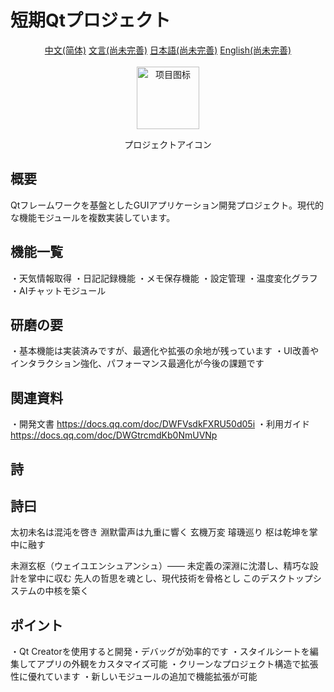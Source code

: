 # 短期Qtプロジェクト

<div align="center">
    <a href="README.md" alt="中文" width="800">中文(简体)</a>
    <a href="README_LZH.md" alt="文言" width="800">文言(尚未完善)</a>
    <a href="README_JP.md" alt="日本語" width="800">日本語(尚未完善)</a>
    <a href="README_EN.md" alt="English" width="800">English(尚未完善)</a>
</div>
<br/>
<div align="center">
    <img src="resources/icons/main.ico" alt="项目图标" width="100" title="プロジェクトアイコン"></img>
     <p>プロジェクトアイコン</p>
</div>

## 概要

Qtフレームワークを基盤としたGUIアプリケーション開発プロジェクト。現代的な機能モジュールを複数実装しています。

## 機能一覧

・天気情報取得
・日記記録機能
・メモ保存機能
・設定管理
・温度変化グラフ
・AIチャットモジュール

## 研磨の要

・基本機能は実装済みですが、最適化や拡張の余地が残っています
・UI改善やインタラクション強化、パフォーマンス最適化が今後の課題です

## 関連資料

・開発文書 <https://docs.qq.com/doc/DWFVsdkFXRU50d05i>
・利用ガイド <https://docs.qq.com/doc/DWGtrcmdKb0NmUVNp>

## 詩

## 詩曰

太初未名は混沌を啓き
淵默雷声は九重に響く
玄機万変 璿璣巡り
枢は乾坤を掌中に融す

未淵玄枢（ウェイユエンシュアンシュ）——
未定義の深淵に沈潜し、精巧な設計を掌中に収む
先人の哲思を魂とし、現代技術を骨格とし
このデスクトップシステムの中核を築く

## ポイント

・Qt Creatorを使用すると開発・デバッグが効率的です
・スタイルシートを編集してアプリの外観をカスタマイズ可能
・クリーンなプロジェクト構造で拡張性に優れています
・新しいモジュールの追加で機能拡張が可能
